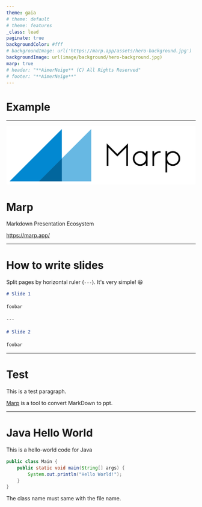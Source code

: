 ```yaml
---
theme: gaia
# theme: default
# theme: features
_class: lead
paginate: true
backgroundColor: #fff
# backgroundImage: url('https://marp.app/assets/hero-background.jpg')
backgroundImage: url(image/background/hero-background.jpg)
marp: true
# header: "**AimerNeige** (C) All Rights Reserved"
# footer: "**AimerNeige**"
---
```


<!-- _class: lead -->

# **Example**

---

![bg left:40% 80%](https://raw.githubusercontent.com/marp-team/marp/master/marp.png)

# **Marp**

Markdown Presentation Ecosystem

https://marp.app/

---

# How to write slides

Split pages by horizontal ruler (`---`). It's very simple! :satisfied:

```markdown
# Slide 1

foobar

---

# Slide 2

foobar
```

---

# Test

This is a test paragraph.

[Marp](https://marp.app) is a tool to convert MarkDown to ppt.

---

# Java Hello World

This is a hello-world code for Java

```java
public class Main {
    public static void main(String[] args) {
        System.out.println("Hello World!");
    }
}
```

The class name must same with the file name.
